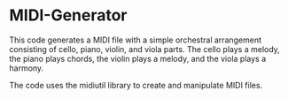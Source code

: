 # MIDI-Generator

This code generates a MIDI file with a simple orchestral arrangement
consisting of cello, piano, violin, and viola parts.
The cello plays a melody, the piano plays chords, the violin plays a melody,
and the viola plays a harmony.

The code uses the midiutil library to create and manipulate MIDI files.
